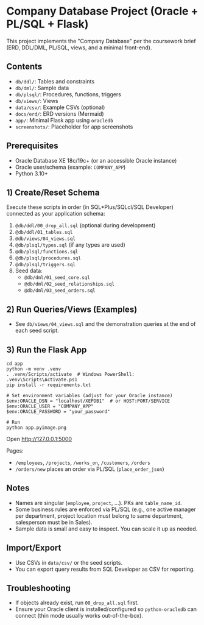 # Company Database Project (Oracle + PL/SQL + Flask)

This project implements the "Company Database" per the coursework brief (ERD, DDL/DML, PL/SQL, views, and a minimal front-end).

## Contents
- `db/ddl/`: Tables and constraints
- `db/dml/`: Sample data
- `db/plsql/`: Procedures, functions, triggers
- `db/views/`: Views
- `data/csv/`: Example CSVs (optional)
- `docs/erd/`: ERD versions (Mermaid)
- `app/`: Minimal Flask app using `oracledb`
- `screenshots/`: Placeholder for app screenshots

## Prerequisites
- Oracle Database XE 18c/19c+ (or an accessible Oracle instance)
- Oracle user/schema (example: `COMPANY_APP`)
- Python 3.10+

## 1) Create/Reset Schema
Execute these scripts in order (in SQL*Plus/SQLcl/SQL Developer) connected as your application schema:

1. `@db/ddl/00_drop_all.sql` (optional during development)
2. `@db/ddl/01_tables.sql`
3. `@db/views/04_views.sql`
4. `@db/plsql/types.sql` (if any types are used)
5. `@db/plsql/functions.sql`
6. `@db/plsql/procedures.sql`
7. `@db/plsql/triggers.sql`
8. Seed data:
   - `@db/dml/01_seed_core.sql`
   - `@db/dml/02_seed_relationships.sql`
   - `@db/dml/03_seed_orders.sql`

## 2) Run Queries/Views (Examples)
- See `db/views/04_views.sql` and the demonstration queries at the end of each seed script.

## 3) Run the Flask App
```
cd app
python -m venv .venv
. .venv/Scripts/activate  # Windows PowerShell: .venv\Scripts\Activate.ps1
pip install -r requirements.txt

# Set environment variables (adjust for your Oracle instance)
$env:ORACLE_DSN = "localhost/XEPDB1"  # or HOST:PORT/SERVICE
$env:ORACLE_USER = "COMPANY_APP"
$env:ORACLE_PASSWORD = "your_password"

# Run
python app.pyimage.png
```
Open http://127.0.0.1:5000

Pages:
- `/employees`, `/projects`, `/works_on`, `/customers`, `/orders`
- `/orders/new` places an order via PL/SQL (`place_order_json`)

## Notes
- Names are singular (`employee`, `project`, ...). PKs are `table_name_id`.
- Some business rules are enforced via PL/SQL (e.g., one active manager per department, project location must belong to same department, salesperson must be in Sales).
- Sample data is small and easy to inspect. You can scale it up as needed.

## Import/Export
- Use CSVs in `data/csv/` or the seed scripts.
- You can export query results from SQL Developer as CSV for reporting.

## Troubleshooting
- If objects already exist, run `00_drop_all.sql` first.
- Ensure your Oracle client is installed/configured so `python-oracledb` can connect (thin mode usually works out-of-the-box). 